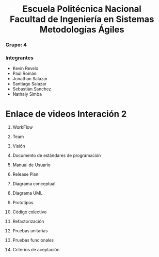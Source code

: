 <h1 align="center">
    Escuela Politécnica Nacional<br>
    Facultad de Ingeniería en Sistemas<br>
    Metodologías Ágiles<br>
</h1>

### Grupo: 4

### Integrantes
- Kevin Revelo
- Paúl Román
- Jonathan Salazar
- Santiago Salazar
- Sebastián Sanchez
- Nathaly Simba

# Enlace de videos Interación 2
1. WorkFlow

2. Team

3. Visión

4. Documento de estándares de programación

5. Manual de Usuario

6. Release Plan

7. Diagrama conceptual

8. Diagrama UML

9. Prototipos

10. Código colectivo

11. Refactorización

12. Pruebas unitarias

13. Pruebas funcionales

14. Criterios de aceptación